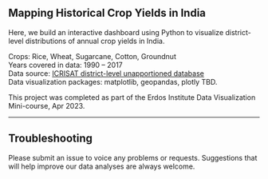 ## Mapping Historical Crop Yields in India

Here, we build an interactive dashboard using Python to visualize district-level distributions of annual crop yields in India. 

Crops: Rice, Wheat, Sugarcane, Cotton, Groundnut <br>
Years covered in data: 1990 &ndash; 2017 <br>
Data source: [ICRISAT district-level unapportioned database](http://data.icrisat.org/dld/src/crops.html) <br>
Data visualization packages: matplotlib, geopandas, plotly TBD. <br>

This project was completed as part of the Erdos Institute Data Visualization Mini-course, Apr 2023. <br>

---


## Troubleshooting <a name="troubleshooting"></a>
Please submit an issue to voice any problems or requests. Suggestions that will help improve our data analyses are always welcome.
